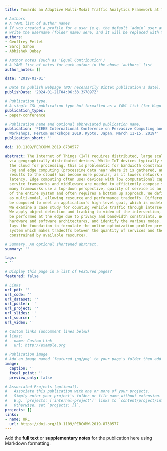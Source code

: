 ```yaml
---
title: Towards an Adaptive Multi-Modal Traffic Analytics Framework at the Edge

# Authors
# A YAML list of author names
# If you created a profile for a user (e.g. the default `admin` user at `content/authors/admin/`), 
# write the username (folder name) here, and it will be replaced with their full name and linked to their profile.
authors:
- Geoffrey Pettet
- Saroj Sahoo
- Abhishek Dubey

# Author notes (such as 'Equal Contribution')
# A YAML list of notes for each author in the above `authors` list
author_notes: []

date: '2019-01-01'

# Date to publish webpage (NOT necessarily Bibtex publication's date).
publishDate: '2024-01-21T04:06:33.357897Z'

# Publication type.
# A single CSL publication type but formatted as a YAML list (for Hugo requirements).
publication_types:
- paper-conference

# Publication name and optional abbreviated publication name.
publication: '*IEEE International Conference on Pervasive Computing and Communications
  Workshops, PerCom Workshops 2019, Kyoto, Japan, March 11-15, 2019*'
publication_short: ''

doi: 10.1109/PERCOMW.2019.8730577

abstract: The Internet of Things (IoT) requires distributed, large scale data collection
  via geographically distributed devices. While IoT devices typically send data to
  the cloud for processing, this is problematic for bandwidth constrained applications.
  Fog and edge computing (processing data near where it is gathered, and sending only
  results to the cloud) has become more popular, as it lowers network overhead and
  latency. Edge computing often uses devices with low computational capacity, therefore
  service frameworks and middleware are needed to efficiently compose services. While
  many frameworks use a top-down perspective, quality of service is an emergent property
  of the entire system and often requires a bottom up approach. We define services
  as multi-modal, allowing resource and performance tradeoffs. Different modes can
  be composed to meet an application's high level goal, which is modeled as a function.
  We examine a case study for counting vehicle traffic through intersections in Nashville.
  We apply object detection and tracking to video of the intersection, which must
  be performed at the edge due to privacy and bandwidth constraints. We explore the
  hardware and software architectures, and identify the various modes. This paper
  lays the foundation to formulate the online optimization problem presented by the
  system which makes tradeoffs between the quantity of services and their quality
  constrained by available resources.

# Summary. An optional shortened abstract.
summary: ''

tags:
- ''

# Display this page in a list of Featured pages?
featured: false

# Links
url_pdf: ''
url_code: ''
url_dataset: ''
url_poster: ''
url_project: ''
url_slides: ''
url_source: ''
url_video: ''

# Custom links (uncomment lines below)
# links:
# - name: Custom Link
#   url: http://example.org

# Publication image
# Add an image named `featured.jpg/png` to your page's folder then add a caption below.
image:
  caption: ''
  focal_point: ''
  preview_only: false

# Associated Projects (optional).
#   Associate this publication with one or more of your projects.
#   Simply enter your project's folder or file name without extension.
#   E.g. `projects: ['internal-project']` links to `content/project/internal-project/index.md`.
#   Otherwise, set `projects: []`.
projects: []
links:
- name: URL
  url: https://doi.org/10.1109/PERCOMW.2019.8730577
---
```


Add the **full text** or **supplementary notes** for the publication here using Markdown formatting.
